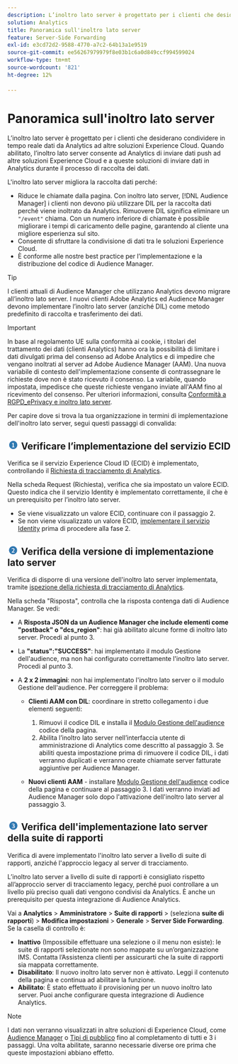 ```yaml
---
description: L’inoltro lato server è progettato per i clienti che desiderano condividere in tempo reale dati da Analytics ad altre soluzioni Experience Cloud. Quando abilitato, l’inoltro lato server consente ad Analytics di inviare dati push ad altre soluzioni Experience Cloud e a queste soluzioni di inviare dati in Analytics durante il processo di raccolta dei dati.
solution: Analytics
title: Panoramica sull'inoltro lato server
feature: Server-Side Forwarding
exl-id: e3cd72d2-9588-4770-a7c2-64b13a1e9519
source-git-commit: ee56267979979f8e03b1c6a0d849ccf994599024
workflow-type: tm+mt
source-wordcount: '821'
ht-degree: 12%

---
```


# Panoramica sull&#39;inoltro lato server

L’inoltro lato server è progettato per i clienti che desiderano condividere in tempo reale dati da Analytics ad altre soluzioni Experience Cloud. Quando abilitato, l’inoltro lato server consente ad Analytics di inviare dati push ad altre soluzioni Experience Cloud e a queste soluzioni di inviare dati in Analytics durante il processo di raccolta dei dati.

L&#39;inoltro lato server migliora la raccolta dati perché:

* Riduce le chiamate dalla pagina. Con inoltro lato server, [!DNL Audience Manager] i clienti non devono più utilizzare DIL per la raccolta dati perché viene inoltrato da Analytics. Rimuovere DIL significa eliminare un `"/event"` chiama. Con un numero inferiore di chiamate è possibile migliorare i tempi di caricamento delle pagine, garantendo al cliente una migliore esperienza sul sito.
* Consente di sfruttare la condivisione di dati tra le soluzioni Experience Cloud.
* È conforme alle nostre best practice per l’implementazione e la distribuzione del codice di Audience Manager.

>[!TIP]
>
>I clienti attuali di Audience Manager che utilizzano Analytics devono migrare all’inoltro lato server. I nuovi clienti Adobe Analytics ed Audience Manager devono implementare l’inoltro lato server (anziché DIL) come metodo predefinito di raccolta e trasferimento dei dati.

>[!IMPORTANT]
>In base al regolamento UE sulla conformità ai cookie, i titolari del trattamento dei dati (clienti Analytics) hanno ora la possibilità di limitare i dati divulgati prima del consenso ad Adobe Analytics e di impedire che vengano inoltrati al server ad Adobe Audience Manager (AAM). Una nuova variabile di contesto dell&#39;implementazione consente di contrassegnare le richieste dove non è stato ricevuto il consenso. La variabile, quando impostata, impedisce che queste richieste vengano inviate all&#39;AAM fino al ricevimento del consenso. Per ulteriori informazioni, consulta [Conformità a RGPD_ePrivacy e inoltro lato server](/help/admin/admin/c-server-side-forwarding/ssf-gdpr.md).

Per capire dove si trova la tua organizzazione in termini di implementazione dell&#39;inoltro lato server, segui questi passaggi di convalida:

## ![immagine step1_icon.png](assets/step1_icon.png) Verificare l’implementazione del servizio ECID

Verifica se il servizio Experience Cloud ID (ECID) è implementato, controllando il [Richiesta di tracciamento di Analytics](https://experienceleague.adobe.com/docs/id-service/using/implementation/test-verify.html?lang=it).

Nella scheda Request (Richiesta), verifica che sia impostato un valore ECID. Questo indica che il servizio Identity è implementato correttamente, il che è un prerequisito per l’inoltro lato server.

* Se viene visualizzato un valore ECID, continuare con il passaggio 2.
* Se non viene visualizzato un valore ECID, [implementare il servizio Identity](https://experienceleague.adobe.com/docs/id-service/using/implementation/implementation-guides.html) prima di procedere alla fase 2.

## ![immagine step2_icon.png](assets/step2_icon.png) Verifica della versione di implementazione lato server

Verifica di disporre di una versione dell&#39;inoltro lato server implementata, tramite [ispezione della richiesta di tracciamento di Analytics](/help/admin/admin/c-server-side-forwarding/ssf-verify.md).

Nella scheda &quot;Risposta&quot;, controlla che la risposta contenga dati di Audience Manager. Se vedi:

* A **Risposta JSON da un Audience Manager che include elementi come &quot;postback&quot; o &quot;dcs_region&quot;**: hai già abilitato alcune forme di inoltro lato server. Procedi al punto 3.
* La **&quot;status&quot;:&quot;SUCCESS&quot;**: hai implementato il modulo Gestione dell&#39;audience, ma non hai configurato correttamente l&#39;inoltro lato server. Procedi al punto 3.
* A **2 x 2 immagini**: non hai implementato l&#39;inoltro lato server o il modulo Gestione dell&#39;audience. Per correggere il problema:

   * **Clienti AAM con DIL**: coordinare in stretto collegamento i due elementi seguenti:

      1. Rimuovi il codice DIL e installa il [Modulo Gestione dell&#39;audience](https://experienceleague.adobe.com/docs/audience-manager/user-guide/implementation-integration-guides/integration-other-solutions/audience-management-module.html?lang=it) codice della pagina.
      1. Abilita l’inoltro lato server nell’interfaccia utente di amministrazione di Analytics come descritto al passaggio 3. Se abiliti questa impostazione prima di rimuovere il codice DIL, i dati verranno duplicati e verranno create chiamate server fatturate aggiuntive per Audience Manager.
   * **Nuovi clienti AAM** - installare [Modulo Gestione dell&#39;audience](https://experienceleague.adobe.com/docs/audience-manager/user-guide/implementation-integration-guides/integration-other-solutions/audience-management-module.html) codice della pagina e continuare al passaggio 3. I dati verranno inviati ad Audience Manager solo dopo l&#39;attivazione dell&#39;inoltro lato server al passaggio 3.


## ![immagine step3_icon.png](assets/step3_icon.png) Verifica dell&#39;implementazione lato server della suite di rapporti

Verifica di avere implementato l&#39;inoltro lato server a livello di suite di rapporti, anziché l&#39;approccio legacy al server di tracciamento.

L’inoltro lato server a livello di suite di rapporti è consigliato rispetto all’approccio server di tracciamento legacy, perché puoi controllare a un livello più preciso quali dati vengono condivisi da Analytics. È anche un prerequisito per questa integrazione di Audience Analytics.

Vai a **Analytics** > **Amministratore** > **Suite di rapporti** > (seleziona **suite di rapporti**) > **Modifica impostazioni** > **Generale** > **Server Side Forwarding**. Se la casella di controllo è:

* **Inattivo** (Impossibile effettuare una selezione o il menu non esiste): le suite di rapporti selezionate non sono mappate su un’organizzazione IMS. Contatta l’Assistenza clienti per assicurarti che la suite di rapporti sia mappata correttamente.
* **Disabilitato**: Il nuovo inoltro lato server non è attivato. Leggi il contenuto della pagina e continua ad abilitare la funzione.
* **Abilitato**: È stato effettuato il provisioning per un nuovo inoltro lato server. Puoi anche configurare questa integrazione di Audience Analytics.

>[!NOTE]
>
>I dati non verranno visualizzati in altre soluzioni di Experience Cloud, come [Audience Manager](https://docs.adobe.com/content/help/it-IT/experience-cloud/user-guides/home.translate.html) o [Tipi di pubblico](https://experienceleague.adobe.com/docs/core-services/interface/audiences/audience-library.html) fino al completamento di tutti e 3 i passaggi. Una volta abilitate, saranno necessarie diverse ore prima che queste impostazioni abbiano effetto.
